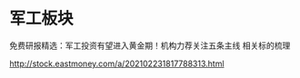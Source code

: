 # 军工板块

免费研报精选：军工投资有望进入黄金期！机构力荐关注五条主线 相关标的梳理

http://stock.eastmoney.com/a/202102231817788313.html


